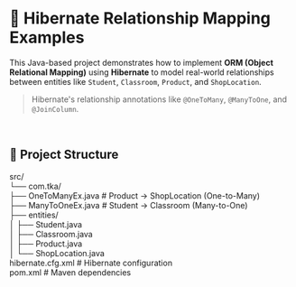 # 🔗 Hibernate Relationship Mapping Examples <br>

This Java-based project demonstrates how to implement **ORM (Object Relational Mapping)** using **Hibernate** to model real-world relationships between entities like `Student`, `Classroom`, `Product`, and `ShopLocation`. <br>

> Hibernate's relationship annotations like `@OneToMany`, `@ManyToOne`, and `@JoinColumn`.

<br>

## 📁 Project Structure <br>
src/                         <br>
└── com.tka/                <br>
├── OneToManyEx.java # Product → ShopLocation (One-to-Many)          <br>
├── ManyToOneEx.java # Student → Classroom (Many-to-One)           <br>
├── entities/                     <br>
│ ├── Student.java               <br>
│ ├── Classroom.java               <br>
│ ├── Product.java                 <br>
│ └── ShopLocation.java             <br>
hibernate.cfg.xml # Hibernate configuration         <br>
pom.xml # Maven dependencies               <br>
